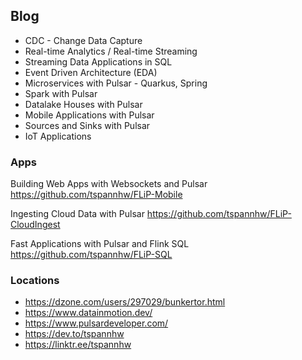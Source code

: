 ## Blog

* CDC - Change Data Capture
* Real-time Analytics / Real-time Streaming
* Streaming Data Applications in SQL
* Event Driven Architecture (EDA)
* Microservices with Pulsar - Quarkus, Spring
* Spark with Pulsar
* Datalake Houses with Pulsar
* Mobile Applications with Pulsar
* Sources and Sinks with Pulsar
* IoT Applications

### Apps

Building Web Apps with Websockets and Pulsar
https://github.com/tspannhw/FLiP-Mobile

Ingesting Cloud Data with Pulsar
https://github.com/tspannhw/FLiP-CloudIngest

Fast Applications with Pulsar and Flink SQL
https://github.com/tspannhw/FLiP-SQL

### Locations

* https://dzone.com/users/297029/bunkertor.html
* https://www.datainmotion.dev/
* https://www.pulsardeveloper.com/
* https://dev.to/tspannhw
* https://linktr.ee/tspannhw
